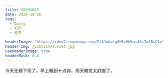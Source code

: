 ```yaml
---
title: 20241027
date: 2024-10-26
tags:
  - Daily
  - 彩虹
  - 桂花

headerImage: 'https://cdnv2.ruguoapp.com/Fl4JwbvfqQHScHWkasAGz7wlBsC4v3.jpg'
header-img: /publish/sunset.jpg
useHeaderImage: true
headerMask: 0.4
---
```


今天无锡下雨了，早上睡到十点钟，雨天睡觉太舒服了。








